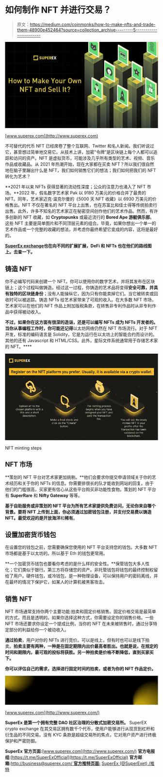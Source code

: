 # 如何制作 NFT 并进行交易？

> 原文：<https://medium.com/coinmonks/how-to-make-nfts-and-trade-them-48900e452464?source=collection_archive---------5----------------------->

![](img/c5bf4a930b49a1bf5564452f52c8042f.png)

[www.superex.com](http://www.superex.com)

不可替代的代币 NFT 已经席卷了整个互联网、Twitter 和名人新闻。我们听说过它，甚至想过简单地交易它。从技术上讲，加密“令牌”是区块链上每个人都可以追踪和访问的资产。NFT 是虚拟货币，可能涉及几乎所有类型的艺术、视频、音乐作品或收藏品。从 2021 年热潮开始，现在大家都在买卖 NFT？所以我们很自然地在脑子里蹦出什么是 NFT，我们如何销售它们的想法；我们如何把我们的 NFT 转化为艺术？

**2021 年以来 NFTs 获得显著的流动性深度；公众的注意力也涌入了 NFT 市场。**2022 年，假名数字艺术家 Pak 以 9180 万美元的价格合并了最贵的 NFT。同年，艺术家迈克·温克尔曼的《5000 天 NFT 收藏》以 6930 万美元的价格售出。NFT 不仅在著名的 NFT 平台上出售，也在苏富比和佳士得等传统拍卖行出售。此外，许多不知名的艺术家正在秘密空间创作他们的艺术作品。然而，有许多创新的 NFT 收藏，如 **Cryptopunks** 或最近流行的 **Bored Ape 游艇俱乐部**。这些 NFT 主要是简单图片和不同顶层元素的组合。毕竟，如果你想出一个单一的艺术作品或一个完整的收藏的想法，并考虑你最终希望它变成的内容，这将是最好的。

[**SuperEx exchange**](http://superex.com)**也在向不同的扩展扩展，DeFi 和 NFTs 也在他们的路线图上。去查一下。**

## 铸造 NFT

你不必编写代码来创建一个 NFT。你可以使用你的数字艺术，并将其发布在区块链上；这个过程叫做铸造。经过这一过程，你铸造的艺术品将变得**安全可靠，并具有独特的区块链身份**；没有人能操纵它，因为只有你能卖掉它们。当它被转卖或回收时可以被追踪。铸造 NFTs 给艺术家带来了可观的收入。在大多数 NFT 市场，艺术家可以在他们的 NFT 作品上附加版税条款，在转售非专利作品时从非专利作品中获得被动收入。

**不过，如果你在这方面有很深的造诣，还是可以编写 NFTs 成为 NFTs 开发者的。当你从事编程工作时，你可能还记得**以太坊网络仍然在 NFT 市场流行。对于 NFT 开发，标准的编码语言是 Solidity，它是为运行在以太坊上的智能合约而设计的。其他的还有 Javascript 和 HTML/CSS。此外，星际文件系统通常用于存储艺术家的 NFT。****

![](img/b45c39344c7b5af430d519cb666b58e7.png)

NFT minting steps

## NFT 市场

**策划的 NFT 平台对艺术家更加挑剔。**他们会要求你提交申请领域关于你的艺术经历和关于你的 NFTs 的信息。你需要排很长的队才能收到网站的回复。由于他们的门槛很高，买家更有信心从这些平台购买非功能性食物。策划的 NFT 平台有 **SuperRare** 和 **Nifty Gateway** 等等。

**基于自助服务或非策划的 NFT 平台为所有艺术家提供免费访问，无论你来自哪个背景。**要将 NFT 上传到上面，你必须通过加密钱包注册，并支付交易费以铸造 NFT。最受欢迎的是**开放海洋**和**稀有**。

## 设置加密货币钱包

在设置您的钱包之前，您需要确保您使用的 NFT 平台支持您的钱包。大多数 NFT 市场都是基于以太坊的。所以基于 Eth 的钱包更常用。

**一个加密货币钱包也要看你考虑的是什么样的安全性。**保管钱包大多人性化；它们类似于银行。第三方将存储您的资产。非托管钱包将钱包的最终控制权留给了用户。硬件钱包，或冷钱包，是一种物理设备，可以保持用户的密码离线，并在最坏的情况下保护它，如某人的计算机被黑客攻击。

## 销售 NFT

NFT 市场通常支持你两个主要功能:拍卖和固定价格销售。固定价格交易是最简单的方式，而且是透明的。如果你选择这种方式，你需要设定你的销售价格。一些 NFT 市场还要求你设定一个提成比例，当你的 NFT 在未来被转售时，通过分享特定部分的利益给你一个被动收入。

**通过拍卖**，用户对你的 NFTs 进行竞价。可以是线上，但有时也可以是线下拍卖。**拍卖主要有两种，一种是在固定期限内出价最高者胜出。也就是说，在规定的时间和期限内，最可观的投标将获胜。**另一种拍卖是价格不断降低，直到买家买下。****

**你可以评估自己的需求，选择进行固定时间的拍卖，或者为你的 NFT 作品定价。**

![](img/066aaccce35952334ae7d95dbd56500a.png)

[www.superex.com](http://www.superex.com/)

**SuperEx 是第一个拥有完整 DAO 社区治理的分散式加密交易所。** SuperEX crypto exchange 在其交易区拥有数千个代币，使用户能够进行从现货到杠杆和衍生品的不同交易。没有 KYC 条款是超级交易所的焦点，它对用户资产进行终极保护和严密防御。

**SuperEx** **官方页面:**[www.superex.com](http://www.superex.com/)
**官方电报组**:[https://t.me/SuperExOfficial](https://t.me/SuperExOfficial)
**官方邮箱:**[http://business@superex.com/
**官方推特页面:**](http://business@superex.com/) [SuperEx (@SuperExet) /推特](https://twitter.com/SuperExet)
